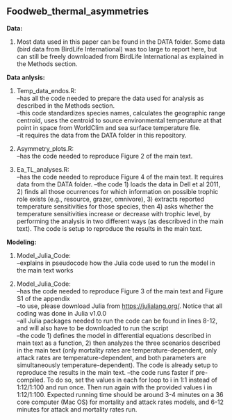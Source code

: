 ## Foodweb_thermal_asymmetries

**Data:**
1) Most data used in this paper can be found in the DATA folder. Some data (bird data from BirdLife International) was too large to report here, but can still be freely downloaded from BirdLife International as explained in the Methods section. 

**Data anlysis:**
1) Temp_data_endos.R:\
      –has all the code needed to prepare the data used for analysis as described in the Methods section.\
      –this code standardizes species names, calculates the geographic range centroid, uses the centroid to source                   environmental temperature at that point in space from WorldClim and sea surface temperature file.\
      –it requires the data from the DATA folder in this repository.

2) Asymmetry_plots.R:\
      –has the code needed to reproduce Figure 2 of the main text.

3) Ea_TL_analyses.R:\
      –has the code needed to reproduce Figure 4 of the main text. It requires data from the DATA folder.
      –the code 1) loads the data in Dell et al 2011, 2) finds all those ocurrences for which information on possible trophic       role exists (e.g., resource, grazer, omnivore), 3) extracts reported temperature sensitivities for those species, then         4) asks whether the temperature sensitivities increase or decrease with trophic level, by performing the analysis in two       different ways (as describved in the main text). The code is setup to reproduce the results in the main text. 

**Modeling:**
1) Model_Julia_Code:\
      –explains in pseudocode how the Julia code used to run the model in the main text works

2) Model_Julia_Code:\
      –has the code needed to reproduce Figure 3 of the main text and Figure S1 of the appendix\
      –to use, please download Julia from https://julialang.org/. Notice that all coding was done in Julia v1.0.0\
      –all Julia packages needed to run the code can be found in lines 8-12, and will also have to be downloaded to run the         script\
      –the code 1) defines the model in differential equations described in main text as a function, 2) then analyzes the           three scenarios described in the main text (only mortality rates are temperature-dependent, only attack rates are             temperature-dependent, and both parameters are simultaneously temperature-dependent). The code is already setup to             reproduce the results in the main text.
      –the code runs faster if pre-compiled. To do so, set the values in each for loop to i in 1:1 instead of 1:12/1:100 and         run once. Then run again with the provided values i in 1:12/1:100. Expected running time should be around 3-4 minutes on       a 36 core computer (Mac OS) for mortality and attack rates models, and 6-12 minutes for attack and mortality rates run.
